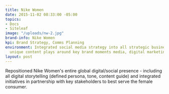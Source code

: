 ```yaml
---
title: Nike Women
date: 2015-11-02 08:33:00 -05:00
topics:
- Docs
- Siteleaf
image: "/uploads/nw-2.jpg"
brand-info: Nike Women
kpi: Brand Strategy, Comms Planning
environment: Integrated social media strategy into all strategic business plans; implemented
  unique content plays around key brand moments media, digital marketing, comms
layout: post
---
```


Repositioned Nike Women's entire global digital/social presence - including all digital storytelling (defined persona, tone, content guide) and integrated initiatives in partnership with key stakeholders to best serve the female consumer. 


